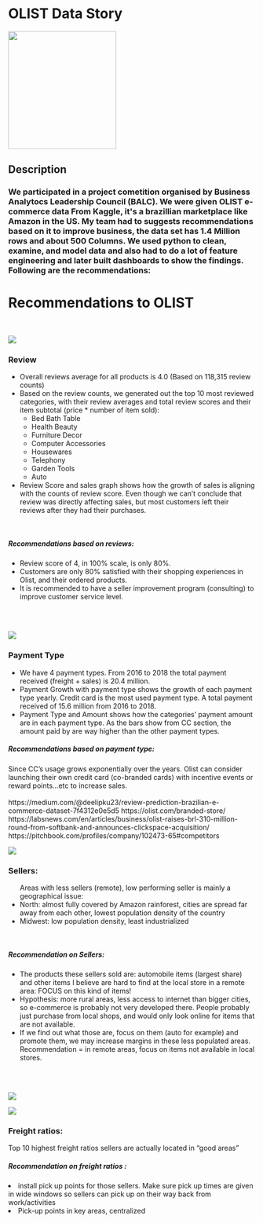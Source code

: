 <H1>OLIST Data Story</H1><p>
    <img src="OLIST Final Dashboard Screenshots/—Pngtree—hand drawn illustration racing car_3932257.png" width="220" height="240" />
</p>
<h2>Description</h2>
<h3>
<p>We participated in a project cometition organised by Business Analytocs Leadership Council (BALC). We were given OLIST e-commerce data From Kaggle, it's a brazillian marketplace like Amazon in the US. My team had to suggests recommendations based on it to improve business, the data set has 1.4 Million rows and about 500 Columns. We used python to clean, examine, and model data and also had to do a lot of feature engineering and later built dashboards to show the findings. Following are the recommendations: </p>
<h3>
<H1>Recommendations to OLIST </H1>
<br>
<p>
    <img src="OLIST Final Dashboard Screenshots/Picture1.png" />
</p>
<H3> Review </H3>
<ul>
<li>Overall reviews average for all products is 4.0 (Based on 118,315 review counts)
<li>Based on the review counts, we generated out the top 10 most reviewed categories, with their review averages and total review scores and their item subtotal (price * number of item sold):
 <ul>
       <li>Bed Bath Table<br>
       <li>Health Beauty<br>
       <li>Furniture Decor<br>
       <li>Computer Accessories<br>
       <li>Housewares<br>
       <li>Telephony<br>
       <li>Garden Tools<br>
       <li>Auto<br>
</ul>
<li>Review Score and sales graph shows how the growth of sales is aligning with the counts of review score. Even though we can’t conclude that review was directly affecting sales, but most customers left their reviews after they had their purchases.</ul> 
<br>
<h5>Recommendations based on reviews:</h5>
<ul>
<li>Review score of 4, in 100% scale, is only 80%.
<li>Customers are only 80% satisfied with their shopping experiences in Olist, and their ordered products. 
<li>It is recommended to have a seller improvement program (consulting) to improve customer service level. 
</ul>
<br>
<br>
<p>
    <img src="OLIST Final Dashboard Screenshots/Picture2.png" />
</p>
<H3>Payment Type</H3>
<ul>
<li>We have 4 payment types. From 2016 to 2018 the total payment received (freight + sales) is 20.4 million.
<li>Payment Growth with payment type shows the growth of each payment type yearly. Credit card is the most used payment type. A total payment received of 15.6 million from 2016 to 2018.
<li>Payment Type and Amount shows how the categories’ payment amount are in each payment type. As the bars show from CC section, the amount paid by are way higher than the other payment types.
</ul>
<h5>Recommendations based on payment type:</h5>
Since CC’s usage grows exponentially over the years. Olist can consider launching their own credit card (co-branded cards) with incentive events or reward points…etc to increase sales. 
<br>
<br>
https://medium.com/@deelipku23/review-prediction-brazilian-e-commerce-dataset-7f4312e0e5d5
https://olist.com/branded-store/
https://labsnews.com/en/articles/business/olist-raises-brl-310-million-round-from-softbank-and-announces-clickspace-acquisition/
https://pitchbook.com/profiles/company/102473-65#competitors
<p>
    <img src="OLIST Final Dashboard Screenshots/0003.jpg" />
</p>
<H3>Sellers:</H3> 
<ul>
Areas with less sellers (remote), low performing seller is mainly a geographical issue: 
<li>North: almost fully covered by Amazon rainforest, cities are spread far away from each other, lowest population density of the country
<li>Midwest: low population density, least industrialized 
</ul>
<br>
<h5>Recommendation on Sellers:</h5>
<ul>
<li>The products these sellers sold are: automobile items (largest share) and other items I believe are hard to find at the local store in a remote area: FOCUS on this kind of items! 
<li>Hypothesis: more rural areas, less access to internet than bigger cities, so e-commerce is probably not very developed there. People probably just purchase from local shops, and would only look online for items that are not available.
<li>If we find out what those are, focus on them (auto for example) and promote them, we may increase margins in these less populated areas.
Recommendation = in remote areas, focus on items not available in local stores.
</ul> 
<br>
<br>
<p>
    <img src="OLIST Final Dashboard Screenshots/0004.jpg" />
</p>
<p>
    <img src="OLIST Final Dashboard Screenshots/Picture3.png" />
</p>
<H3>Freight ratios:</H3>
Top 10 highest freight ratios sellers are actually located in “good areas”
<h5>Recommendation on freight ratios :</h5> 
<li>install pick up points for those sellers. Make sure pick up times are given in wide windows so sellers can pick up on their way back from work/activities
<li>Pick-up points in key areas, centralized

 

